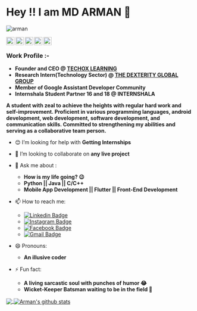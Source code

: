 # Hey !! I am MD ARMAN 🤵
<p align="left"> <img src="https://komarev.com/ghpvc/?username=mdarman187&label=Views&color=red&style=plastic" alt="arman" /> </p>
<a href="https://linkedin.com/in/mdarman187">
  <img align="left" alt="Arman's Linkdein" width="22px" src="https://cdn.jsdelivr.net/npm/simple-icons@v3/icons/linkedin.svg" />
</a>
<a href="https://github.com/mdarman187">
  <img align="left" alt="Arman's Github" width="22px" src="https://cdn.jsdelivr.net/npm/simple-icons@v3/icons/github.svg" />
</a>
<a href="https://t.me/mdarman187">
  <img align="left" alt="Arman's Telegram" width="22px" src="https://cdn.jsdelivr.net/npm/simple-icons@v3/icons/telegram.svg" />
</a>
<a href="https://instagram.com/mdarman_187/">
  <img align="left" alt="Arman's Instagram" width="22px" src="https://cdn.jsdelivr.net/npm/simple-icons@v3/icons/instagram.svg" />
</a>
<a href="https://www.facebook.com/mdarman187/">
  <img align="left" alt="Arman's Facebook" width="22px" src="https://cdn.jsdelivr.net/npm/simple-icons@v3/icons/facebook.svg" />
</a>
<br>

### Work Profile :-

* **Founder and CEO @ [TECHOX LEARNING](https://techoxlearning.web.app)**
* **Research Intern(Technology Sector) @ [THE DEXTERITY GLOBAL GROUP](https://www.dexterityglobal.org)**
* **Member of Google Assistant Developer Community**
* **Internshala Student Partner 16 and 18 @ INTERNSHALA**


<!--
**mdarman187/mdarman187** is a ✨ _special_ ✨ repository because its `README.md` (this file) appears on your GitHub profile.

Here are some ideas to get you started:
-->
**A student with zeal to achieve the heights with regular hard work and self-improvement. 
Proficient in various programming languages, android development, web development, software development, and communication skills.
Committed to strengthening my abilities and serving as a collaborative team person.**
<!--
- 🔭 I’m currently working on ...
- 🌱 I’m currently learning ...
-->
- 😊 I’m looking for help with **Getting Internships**
- 🤝 I’m looking to collaborate on **any live project**
- 💬 Ask me about :
     * **How is my life going? 😉**
     * **Python || Java || C/C++**
     * **Mobile App Development || Flutter || Front-End Development**
- 📫 How to reach me: 
     *  [![Linkedin Badge](https://img.shields.io/badge/-Arman-blue?style=flat-square&logo=Linkedin&logoColor=white&link=https://www.linkedin.com/in/mdarman187/)](https://www.linkedin.com/in/mdarman187/)
     * [![Instagram Badge](https://img.shields.io/badge/-Arman-orange?style=flat-square&logo=Instagram&logoColor=black&link=https://www.instagram.com/mdarman_187/)](https://www.instagram.com/mdarman_187)
     * [![Facebook Badge](https://img.shields.io/badge/-Arman-blue?style=flat-square&logo=Facebook&logoColor=white&link=https://www.facebook.com/mdarman187/)](https://www.facebook.com/mdarman187)
     * [![Gmail Badge](https://img.shields.io/badge/-muhammadarman187@gmail.com-c14438?style=flat-square&logo=Gmail&logoColor=white&link=mailto:muhammadarman187@gmail.com)](mailto:muhammadarman187@gmail.com)
- 😄 Pronouns: 
     * **An illusive coder**
     
- ⚡ Fun fact: 
     * **A living sarcastic soul with punches of humor 😂**
     * **Wicket-Keeper Batsman waiting to be in the field 🏏**
    
<a href="https://github.com/mdarman187">
  <img align="center" src="https://github-readme-stats.vercel.app/api/top-langs/?username=mdarman187&theme=dark&hide_langs_below=1" />
</a>
<a href="https://github.com/mdarman187">
 <img align="center" src="https://github-readme-stats.vercel.app/api?username=mdarman187&&show_icons=true&title_color=ffffff&icon_color=bb2acf&text_color=daf7dc&bg_color=191919" alt="Arman's github stats"/>
</a>
